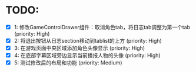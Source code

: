 # TODO:

- [x] 1: 修改GameControlDrawer组件：取消角色tab，将日志tab调整为第一个tab (priority: High)
- [x] 2: 将退出按钮从日志section移动到tablist的上方 (priority: High)
- [x] 3: 在游戏页面中央区域添加角色头像显示 (priority: High)
- [x] 4: 在底部字幕区域旁边显示当前播报人物的头像 (priority: High)
- [x] 5: 测试修改后的布局和功能 (priority: Medium)
